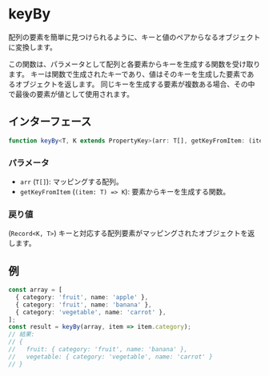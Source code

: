 # keyBy

配列の要素を簡単に見つけられるように、キーと値のペアからなるオブジェクトに変換します。

この関数は、パラメータとして配列と各要素からキーを生成する関数を受け取ります。
キーは関数で生成されたキーであり、値はそのキーを生成した要素であるオブジェクトを返します。
同じキーを生成する要素が複数ある場合、その中で最後の要素が値として使用されます。

## インターフェース

```typescript
function keyBy<T, K extends PropertyKey>(arr: T[], getKeyFromItem: (item: T) => K): Record<K, T>;
```

### パラメータ

- `arr` (`T[]`): マッピングする配列。
- `getKeyFromItem` (`(item: T) => K`): 要素からキーを生成する関数。

### 戻り値

(`Record<K, T>`) キーと対応する配列要素がマッピングされたオブジェクトを返します。

## 例

```typescript
const array = [
  { category: 'fruit', name: 'apple' },
  { category: 'fruit', name: 'banana' },
  { category: 'vegetable', name: 'carrot' },
];
const result = keyBy(array, item => item.category);
// 結果:
// {
//   fruit: { category: 'fruit', name: 'banana' },
//   vegetable: { category: 'vegetable', name: 'carrot' }
// }
```
